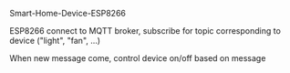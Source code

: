 Smart-Home-Device-ESP8266

ESP8266 connect to MQTT broker, subscribe for topic corresponding to device ("light", "fan", ...)

When new message come, control device on/off based on message